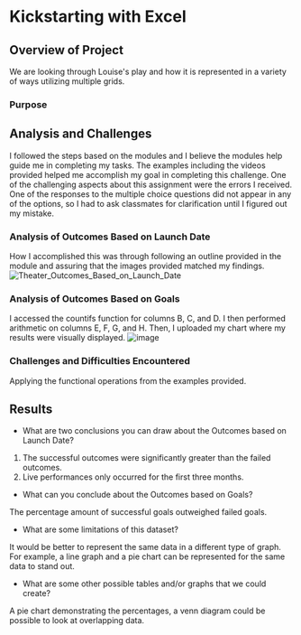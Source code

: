 # Kickstarting with Excel

## Overview of Project
We are looking through Louise's play and how it is represented in a variety of ways utilizing multiple grids.
### Purpose

## Analysis and Challenges
I followed the steps based on the modules and I believe the modules help guide me in completing my tasks. The examples including the videos provided helped me accomplish my goal in completing this challenge. One of the challenging aspects about this assignment were the errors I received. One of the responses to the multiple choice questions did not appear in any of the options, so I had to ask classmates for clarification until I figured out my mistake. 

### Analysis of Outcomes Based on Launch Date
How I accomplished this was through following an outline provided in the module and assuring that the images provided matched my findings.
![Theater_Outcomes_Based_on_Launch_Date](https://user-images.githubusercontent.com/89429991/208783893-c3255938-a93d-44d2-85d3-86def11a3305.png)

### Analysis of Outcomes Based on Goals
I accessed the countifs function for columns B, C, and D. I then performed arithmetic on columns E, F, G, and H. Then, I uploaded my chart where my results were visually displayed.
![image](https://user-images.githubusercontent.com/89429991/208785151-9a038ff0-3e5b-49fa-b9f5-58ec13de8150.png)


### Challenges and Difficulties Encountered
Applying the functional operations from the examples provided.

## Results

- What are two conclusions you can draw about the Outcomes based on Launch Date?
1. The successful outcomes were significantly greater than the failed outcomes.
2. Live performances only occurred for the first three months.

- What can you conclude about the Outcomes based on Goals?

The percentage amount of successful goals outweighed failed goals.

- What are some limitations of this dataset?

It would be better to represent the same data in a different type of graph. For example, a line graph and a pie chart can be represented for the same data to stand out.

- What are some other possible tables and/or graphs that we could create?

A pie chart demonstrating the percentages, a venn diagram could be possible to look at overlapping data.
